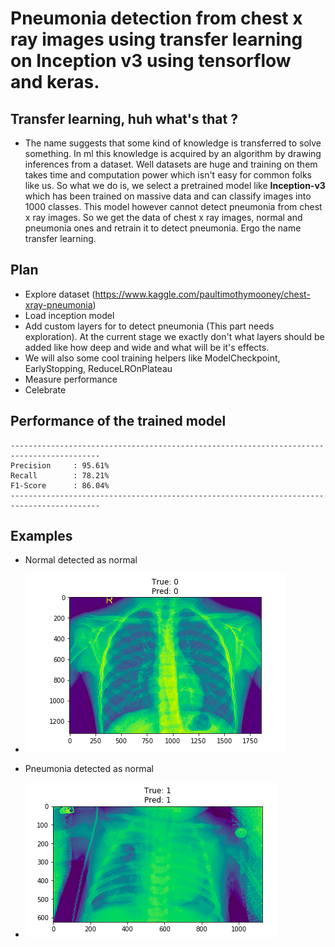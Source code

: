 # Pneumonia detection from chest x ray images using transfer learning on Inception v3 using tensorflow and keras.

## Transfer learning, huh what's that ?
  - The name suggests that some kind of knowledge is transferred to solve something. In ml this knowledge is acquired by an algorithm by drawing inferences from a dataset. Well datasets are huge and training on them takes time and computation power which isn't easy for common folks like us. So what we do is, we select a pretrained model like **Inception-v3** which has been trained on massive data and can classify images into 1000 classes. This model however cannot detect pneumonia from chest x ray images. So we get the data of chest x ray images, normal and pneumonia ones and retrain it to detect pneumonia. Ergo the name transfer learning.

## Plan
  - Explore dataset (https://www.kaggle.com/paultimothymooney/chest-xray-pneumonia)
  - Load inception model
  - Add custom layers for to detect pneumonia (This part needs exploration). At the current stage we exactly don't what layers should be added like how deep and wide and what will be it's effects. 
  - We will also some cool training helpers like ModelCheckpoint, EarlyStopping, ReduceLROnPlateau
  - Measure performance
  - Celebrate
  
## Performance of the trained model

```
------------------------------------------------------------------------------------------
Precision     : 95.61%
Recall        : 78.21%
F1-Score      : 86.04%
------------------------------------------------------------------------------------------
```

## Examples

  - Normal detected as normal
  - ![alt text](https://github.com/a1rishav/pneumonia_detection_from_chest_x_ray/blob/master/images/normal.png)
  
  - Pneumonia detected as normal
  - ![alt text](https://github.com/a1rishav/pneumonia_detection_from_chest_x_ray/blob/master/images/pneumonia.png)
